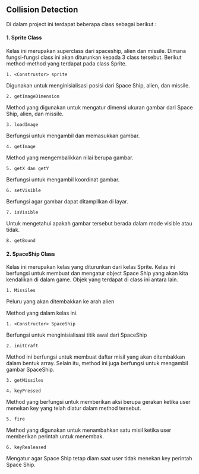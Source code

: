 ## Collision Detection

Di dalam project ini terdapat beberapa class sebagai berikut :

#### 1. Sprite Class
Kelas ini merupakan superclass dari spaceship, alien dan missile. Dimana fungsi-fungsi class ini akan diturunkan kepada 3 class tersebut. Berikut method-method yang terdapat pada class Sprite.
```
1. <Construstor> sprite
```
Digunakan untuk menginisialisasi posisi dari Space Ship, alien, dan missile.
```
2. getImageDimension
```
Method yang digunakan untuk mengatur dimensi ukuran gambar dari Space Ship, alien, dan missile.
```
3. loadImage
```
Berfungsi untuk mengambil dan memasukkan gambar.
```
4. getImage 
```
Method yang mengembalikkan nilai berupa gambar.
```
5. getX dan getY
```
Berfungsi untuk mengambil koordinat gambar.
```
6. setVisible
```
Berfungsi agar gambar dapat ditampilkan di layar.
```
7. isVisible 
```
Untuk mengetahui apakah gambar tersebut berada dalam mode visible atau tidak.
```	
8. getBound
```

#### 2. SpaceShip Class
Kelas ini merupakan kelas yang diturunkan dari kelas Sprite. Kelas ini berfungsi untuk membuat dan mengatur object Space Ship yang akan kita kendalikan di dalam game. Objek yang terdapat di class ini antara lain.
```
1. Missiles
```
Peluru yang akan ditembakkan ke arah alien

Method yang dalam kelas ini.
```
1. <Constructor> SpaceShip
```
Berfungsi untuk menginisialisasi titik awal dari SpaceShip
```
2. initCraft
```
Method ini berfungsi untuk membuat daftar misil yang akan ditembakkan dalam bentuk array. Selain itu, method ini juga berfungsi untuk mengambil gambar SpaceShip.
```
3. getMissiles
```
```
4. keyPressed
```
Method yang berfungsi untuk memberikan aksi berupa gerakan ketika user menekan key yang telah diatur dalam method tersebut.
```
5. fire
```
Method yang digunakan untuk menambahkan satu misil ketika user memberikan perintah untuk menembak.
```
6. keyRealeased
```
Mengatur agar Space Ship tetap diam saat user tidak menekan key perintah Space Ship.
